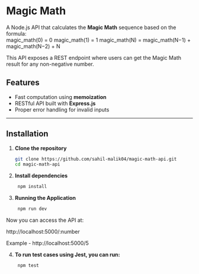 # Magic Math

A Node.js API that calculates the **Magic Math** sequence based on the formula:  
magic_math(0) = 0
magic_math(1) = 1
magic_math(N) = magic_math(N−1) + magic_math(N−2) + N

This API exposes a REST endpoint where users can get the Magic Math result for any non-negative number.

## Features

- Fast computation using **memoization**
- RESTful API built with **Express.js**
- Proper error handling for invalid inputs

---

## Installation

1. **Clone the repository**

   ```sh
   git clone https://github.com/sahil-malik04/magic-math-api.git
   cd magic-math-api

   ```

2. **Install dependencies**

   ```sh
    npm install

   ```

3. **Running the Application**
   ```sh
    npm run dev
   ```

Now you can access the API at:

http://localhost:5000/:number

Example - http://localhost:5000/5

4. **To run test cases using Jest, you can run:**
   ```sh
    npm test
   ```
